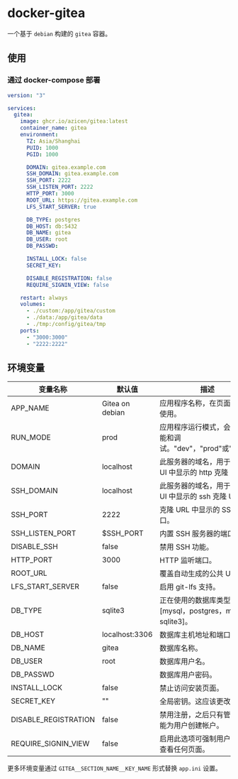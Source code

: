 # docker-gitea

一个基于 `debian` 构建的 `gitea` 容器。

## 使用

### 通过 docker-compose 部署

```yaml
version: "3"

services:
  gitea:
    image: ghcr.io/azicen/gitea:latest
    container_name: gitea
    environment:
      TZ: Asia/Shanghai
      PUID: 1000
      PGID: 1000

      DOMAIN: gitea.example.com
      SSH_DOMAIN: gitea.example.com
      SSH_PORT: 2222
      SSH_LISTEN_PORT: 2222
      HTTP_PORT: 3000
      ROOT_URL: https://gitea.example.com
      LFS_START_SERVER: true

      DB_TYPE: postgres
      DB_HOST: db:5432
      DB_NAME: gitea
      DB_USER: root
      DB_PASSWD:

      INSTALL_LOCK: false
      SECRET_KEY:

      DISABLE_REGISTRATION: false
      REQUIRE_SIGNIN_VIEW: false

    restart: always
    volumes:
      - ./custom:/app/gitea/custom
      - ./data:/app/gitea/data
      - ./tmp:/config/gitea/tmp
    ports:
      - "3000:3000"
      - "2222:2222"

```

## 环境变量

| 变量名称             | 默认值          | 描述                                                        |
| -------------------- | --------------- | ----------------------------------------------------------- |
| APP_NAME             | Gitea on debian | 应用程序名称，在页面标题中使用。                            |
| RUN_MODE             | prod            | 应用程序运行模式，会影响性能和调试。"dev"，"prod"或"test"。 |
| DOMAIN               | localhost       | 此服务器的域名，用于 Gitea UI 中显示的 http 克隆 URL。      |
| SSH_DOMAIN           | localhost       | 此服务器的域名，用于 Gitea UI 中显示的 ssh 克隆 URL。       |
| SSH_PORT             | 2222            | 克隆 URL 中显示的 SSH 端口。                                |
| SSH_LISTEN_PORT      | $SSH_PORT       | 内置 SSH 服务器的端口。                                     |
| DISABLE_SSH          | false           | 禁用 SSH 功能。                                             |
| HTTP_PORT            | 3000            | HTTP 监听端口。                                             |
| ROOT_URL             |                 | 覆盖自动生成的公共 URL。                                    |
| LFS_START_SERVER     | false           | 启用 git-lfs 支持。                                         |
| DB_TYPE              | sqlite3         | 正在使用的数据库类型 [mysql，postgres，mssql，sqlite3]。    |
| DB_HOST              | localhost:3306  | 数据库主机地址和端口。                                      |
| DB_NAME              | gitea           | 数据库名称。                                                |
| DB_USER              | root            | 数据库用户名。                                              |
| DB_PASSWD            |                 | 数据库用户密码。                                            |
| INSTALL_LOCK         | false           | 禁止访问安装页面。                                          |
| SECRET_KEY           | ""              | 全局密钥。这应该更改。                                      |
| DISABLE_REGISTRATION | false           | 禁用注册，之后只有管理员才能为用户创建帐户。                |
| REQUIRE_SIGNIN_VIEW  | false           | 启用此选项可强制用户登录以查看任何页面。                    |

更多环境变量通过 `GITEA__SECTION_NAME__KEY_NAME` 形式替换 `app.ini` 设置。
